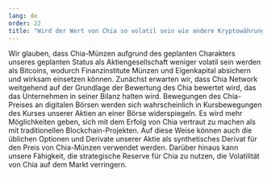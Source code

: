 ```yaml
---
lang: de
order: 22
title: "Wird der Wert von Chia so volatil sein wie andere Kryptowährungen?"
---
```


Wir glauben, dass Chia-Münzen aufgrund des geplanten Charakters unseres geplanten Status als Aktiengesellschaft weniger volatil sein werden als Bitcoins, wodurch Finanzinstitute Münzen und Eigenkapital absichern und wirksam einsetzen können. Zunächst erwarten wir, dass Chia Network weitgehend auf der Grundlage der Bewertung des Chia bewertet wird, das das Unternehmen in seiner Bilanz halten wird. Bewegungen des Chia-Preises an digitalen Börsen werden sich wahrscheinlich in Kursbewegungen des Kurses unserer Aktien an einer Börse widerspiegeln. Es wird mehr Möglichkeiten geben, sich mit dem Erfolg von Chia vertraut zu machen als mit traditionellen Blockchain-Projekten. Auf diese Weise können auch die üblichen Optionen und Derivate unserer Aktie als synthetisches Derivat für den Preis von Chia-Münzen verwendet werden. Darüber hinaus kann unsere Fähigkeit, die strategische Reserve für Chia zu nutzen, die Volatilität von Chia auf dem Markt verringern.
